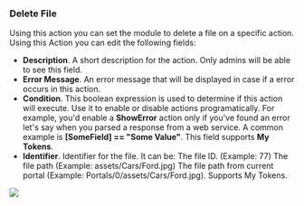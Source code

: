 ### Delete File

Using this action you can set the module to delete a file on a specific action. Using this Action you can edit the following fields:

* **Description**. A short description for the action. Only admins will be able to see this field.
* **Error Message**. An error message that will be displayed in case if a error occurs in this action.
* **Condition**. This boolean expression is used to determine if this action will execute. Use it to enable or disable actions programatically. For example, you'd enable a **ShowError** action only if you've found an error let's say when you parsed a response from a web service. A common example is **\[SomeField\] == "Some Value"**. This field supports **My Tokens**. 
* **Identifier**. Identifier for the file. It can be: The file ID. \(Example: 77\) The file path \(Example: assets/Cars/Ford.jpg\) The file path from current portal \(Example: Portals/0/assets/Cars/Ford.jpg\). Supports My Tokens.

![](http://static.dnnsharp.com/documentation/delete_file.png)

